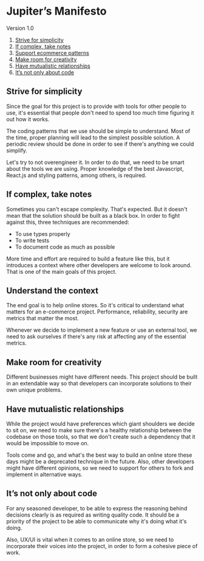 # Jupiter’s Manifesto

Version 1.0

1. [Strive for simplicity](#strive-for-simplicity)
2. [If complex, take notes](#if-complex-take-notes)
3. [Support ecommerce patterns](#support-ecommerce-patterns)
4. [Make room for creativity](#make-room-for-creativity)
5. [Have mutualistic relationships](#have-mutualistic-relationships)
6. [It’s not only about code](#its-not-only-about-code)

## Strive for simplicity

Since the goal for this project is to provide with tools for other people to use, it's essential that people don't need to spend too much time figuring it out how it works.

The coding patterns that we use should be simple to understand. Most of the time, proper planning will lead to the simplest possible solution. A periodic review should be done in order to see if there's anything we could simplify.

Let's try to not overengineer it. In order to do that, we need to be smart about the tools we are using. Proper knowledge of the best Javascript, React.js and styling patterns, among others, is required.

## If complex, take notes

Sometimes you can't escape complexity. That's expected. But it doesn't mean that the solution should be built as a black box. In order to fight against this, three techniques are recommended:

- To use types properly
- To write tests
- To document code as much as possible

More time and effort are required to build a feature like this, but it introduces a context where other developers are welcome to look around. That is one of the main goals of this project.

## Understand the context

The end goal is to help online stores. So it's critical to understand what matters for an e-commerce project. Performance, reliability, security are metrics that matter the most.

Whenever we decide to implement a new feature or use an external tool, we need to ask ourselves if there's any risk at affecting any of the essential metrics.

## Make room for creativity

Different businesses might have different needs. This project should be built in an extendable way so that developers can incorporate solutions to their own unique problems.

## Have mutualistic relationships

While the project would have preferences which giant shoulders we decide to sit on, we need to make sure there's a healthy relationship between the codebase on those tools, so that we don't create such a dependency that it would be impossible to move on.

Tools come and go, and what's the best way to build an online store these days might be a deprecated technique in the future. Also, other developers might have different opinions, so we need to support for others to fork and implement in alternative ways.

## It’s not only about code

For any seasoned developer, to be able to express the reasoning behind decisions clearly is as required as writing quality code. It should be a priority of the project to be able to communicate why it's doing what it's doing.

Also, UX/UI is vital when it comes to an online store, so we need to incorporate their voices into the project, in order to form a cohesive piece of work.
